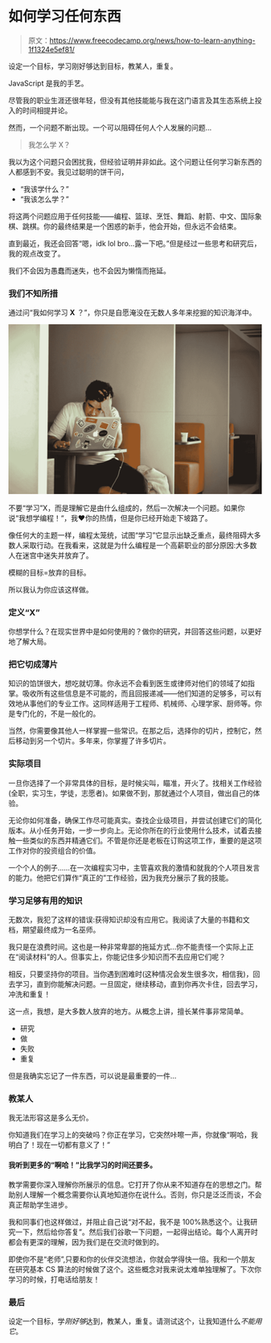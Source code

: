 # 如何学习任何东西

> 原文：<https://www.freecodecamp.org/news/how-to-learn-anything-1f1324e5ef81/>

设定一个目标，学习刚好够达到目标，教某人，重复。

JavaScript 是我的手艺。

尽管我的职业生涯还很年轻，但没有其他技能能与我在这门语言及其生态系统上投入的时间相提并论。

然而，一个问题不断出现。一个可以阻碍任何人个人发展的问题…

> 我怎么学 X？

我以为这个问题只会困扰我，但经验证明并非如此。这个问题让任何学习新东西的人都感到不安。我见过聪明的饼干问，

*   “我该学什么？”
*   “我该怎么学？”

将这两个问题应用于任何技能——编程、篮球、烹饪、舞蹈、射箭、中文、国际象棋、跳棋。你的最终结果是一个困惑的新手，他会开始，但永远不会结束。

直到最近，我还会回答“嗯，idk lol bro…露一下吧。”但是经过一些思考和研究后，我的观点改变了。

我们不会因为愚蠢而迷失，也不会因为懒惰而拖延。

### 我们不知所措

通过问“我如何学习 **X** ？”，你只是自愿淹没在无数人多年来挖掘的知识海洋中。

![1*-lip49A_DUn3WwNpHhljRw](img/bb6da7f113dbd9fe0bcb4012243d4315.png)

不要“学习”X，而是理解它是由什么组成的，然后一次解决一个问题。如果你说“我想学编程！“，我❤️你的热情，但是你已经开始走下坡路了。

像任何大的主题一样，编程太笼统，试图“学习”它显示出缺乏重点，最终阻碍大多数人采取行动。在我看来，这就是为什么编程是一个高薪职业的部分原因:大多数人在迷宫中迷失并放弃了。

模糊的目标=放弃的目标。

所以我认为你应该这样做。

### 定义“X”

你想学什么？在现实世界中是如何使用的？做你的研究，并回答这些问题，以更好地了解大局。

### 把它切成薄片

知识的馅饼很大，想吃就切薄。你永远不会看到医生或律师对他们的领域了如指掌。吸收所有这些信息是不可能的，而且回报递减——他们知道的足够多，可以有效地从事他们的专业工作。这同样适用于工程师、机械师、心理学家、厨师等。你是专门化的，不是一般化的。

当然，你需要像其他人一样掌握一些常识。在那之后，选择你的切片，控制它，然后移动到另一个切片。多年来，你掌握了许多切片。

### 实际项目

一旦你选择了一个非常具体的目标，是时候尖叫，瞄准，开火了。找相关工作经验(全职，实习生，学徒，志愿者)。如果做不到，那就通过个人项目，做出自己的体验。

无论你如何准备，确保工作尽可能真实。查找企业级项目，并尝试创建它们的简化版本。从小任务开始，一步一步向上。无论你所在的行业使用什么技术，试着去接触一些类似的东西并精通它们。不管是你还是老板在订购这项工作，重要的是这项工作对你的投资组合的价值。

一个个人的例子……在一次编程实习中，主管喜欢我的激情和就我的个人项目发言的能力。他把它们算作“真正的”工作经验，因为我充分展示了我的技能。

### 学习足够有用的知识

无数次，我犯了这样的错误:获得知识却没有应用它。我阅读了大量的书籍和文档，期望最终成为一名巫师。

我只是在浪费时间。这也是一种非常卑鄙的拖延方式…你不能责怪一个实际上正在“阅读材料”的人。但事实上，你能记住多少知识而不去应用它们呢？

相反，只要坚持你的项目。当你遇到困难时(这种情况会发生很多次，相信我)，回去学习，直到你能解决问题。一旦固定，继续移动，直到你再次卡住，回去学习，冲洗和重复！

这一点，我想，是大多数人放弃的地方。从概念上讲，擅长某件事非常简单。

*   研究
*   做
*   失败
*   重复

但是我确实忘记了一件东西，可以说是最重要的一件…

### 教某人

我无法形容这是多么无价。

你知道我们在学习上的突破吗？你正在学习，它突然咔嚓一声，你就像“啊哈，我明白了！现在一切都有意义了！”

#### 我听到更多的“啊哈！”比我学习的时间还要多。

教学需要你深入理解你所展示的信息。它打开了你从来不知道存在的思想之门。帮助别人理解一个概念需要你认真地知道你在说什么。否则，你只是泛泛而谈，不会真正帮助学生进步。

我和同事们也这样做过，并阻止自己说“对不起，我不是 100%熟悉这个。让我研究一下，然后给你答复”。然后我们谷歌一下问题，一起得出结论。每个人离开时都会有更深的理解，因为我们是在交流时做到的。

即使你不是“老师”,只要和你的伙伴交流想法，你就会学得快一倍。我和一个朋友在研究基本 CS 算法的时候做了这个。这些概念对我来说太难单独理解了。下次你学习的时候，打电话给朋友！

### 最后

设定一个目标，学*刚好够*达到，教某人，重复。请测试这个，让我知道什么*不能用它*。